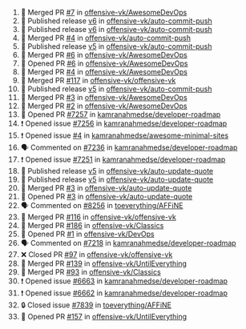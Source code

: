 <!--START_SECTION:activity-->
1. 🎉 Merged PR [#7](https://github.com/offensive-vk/AwesomeDevOps/pull/7) in [offensive-vk/AwesomeDevOps](https://github.com/offensive-vk/AwesomeDevOps)
2. 🚀 Published release [v6](https://github.com/offensive-vk/auto-commit-push/releases/tag/v6) in [offensive-vk/auto-commit-push](https://github.com/offensive-vk/auto-commit-push)
3. 🚀 Published release [v6](https://github.com/offensive-vk/auto-commit-push/releases/tag/v6) in [offensive-vk/auto-commit-push](https://github.com/offensive-vk/auto-commit-push)
4. 🎉 Merged PR [#4](https://github.com/offensive-vk/auto-commit-push/pull/4) in [offensive-vk/auto-commit-push](https://github.com/offensive-vk/auto-commit-push)
5. 🚀 Published release [v5](https://github.com/offensive-vk/auto-commit-push/releases/tag/v5) in [offensive-vk/auto-commit-push](https://github.com/offensive-vk/auto-commit-push)
6. 🎉 Merged PR [#6](https://github.com/offensive-vk/AwesomeDevOps/pull/6) in [offensive-vk/AwesomeDevOps](https://github.com/offensive-vk/AwesomeDevOps)
7. 💪 Opened PR [#6](https://github.com/offensive-vk/AwesomeDevOps/pull/6) in [offensive-vk/AwesomeDevOps](https://github.com/offensive-vk/AwesomeDevOps)
8. 🎉 Merged PR [#4](https://github.com/offensive-vk/AwesomeDevOps/pull/4) in [offensive-vk/AwesomeDevOps](https://github.com/offensive-vk/AwesomeDevOps)
9. 🎉 Merged PR [#117](https://github.com/offensive-vk/offensive-vk/pull/117) in [offensive-vk/offensive-vk](https://github.com/offensive-vk/offensive-vk)
10. 🚀 Published release [v5](https://github.com/offensive-vk/auto-commit-push/releases/tag/v5) in [offensive-vk/auto-commit-push](https://github.com/offensive-vk/auto-commit-push)
11. 🎉 Merged PR [#3](https://github.com/offensive-vk/AwesomeDevOps/pull/3) in [offensive-vk/AwesomeDevOps](https://github.com/offensive-vk/AwesomeDevOps)
12. 🎉 Merged PR [#2](https://github.com/offensive-vk/AwesomeDevOps/pull/2) in [offensive-vk/AwesomeDevOps](https://github.com/offensive-vk/AwesomeDevOps)
13. 💪 Opened PR [#7257](https://github.com/kamranahmedse/developer-roadmap/pull/7257) in [kamranahmedse/developer-roadmap](https://github.com/kamranahmedse/developer-roadmap)
14. ❗ Opened issue [#7256](https://github.com/kamranahmedse/developer-roadmap/issues/7256) in [kamranahmedse/developer-roadmap](https://github.com/kamranahmedse/developer-roadmap)
15. ❗ Opened issue [#4](https://github.com/kamranahmedse/awesome-minimal-sites/issues/4) in [kamranahmedse/awesome-minimal-sites](https://github.com/kamranahmedse/awesome-minimal-sites)
16. 🗣 Commented on [#7236](https://github.com/kamranahmedse/developer-roadmap/pull/7236#issuecomment-2380390071) in [kamranahmedse/developer-roadmap](https://github.com/kamranahmedse/developer-roadmap)
17. ❗ Opened issue [#7251](https://github.com/kamranahmedse/developer-roadmap/issues/7251) in [kamranahmedse/developer-roadmap](https://github.com/kamranahmedse/developer-roadmap)
18. 🚀 Published release [v5](https://github.com/offensive-vk/auto-update-quote/releases/tag/v5) in [offensive-vk/auto-update-quote](https://github.com/offensive-vk/auto-update-quote)
19. 🚀 Published release [v5](https://github.com/offensive-vk/auto-update-quote/releases/tag/v5) in [offensive-vk/auto-update-quote](https://github.com/offensive-vk/auto-update-quote)
20. 🎉 Merged PR [#3](https://github.com/offensive-vk/auto-update-quote/pull/3) in [offensive-vk/auto-update-quote](https://github.com/offensive-vk/auto-update-quote)
21. 💪 Opened PR [#3](https://github.com/offensive-vk/auto-update-quote/pull/3) in [offensive-vk/auto-update-quote](https://github.com/offensive-vk/auto-update-quote)
22. 🗣 Commented on [#8256](https://github.com/toeverything/AFFiNE/issues/8256#issuecomment-2379004479) in [toeverything/AFFiNE](https://github.com/toeverything/AFFiNE)
23. 🎉 Merged PR [#116](https://github.com/offensive-vk/offensive-vk/pull/116) in [offensive-vk/offensive-vk](https://github.com/offensive-vk/offensive-vk)
24. 🎉 Merged PR [#186](https://github.com/offensive-vk/Classics/pull/186) in [offensive-vk/Classics](https://github.com/offensive-vk/Classics)
25. 💪 Opened PR [#1](https://github.com/offensive-vk/DevOps/pull/1) in [offensive-vk/DevOps](https://github.com/offensive-vk/DevOps)
26. 🗣 Commented on [#7218](https://github.com/kamranahmedse/developer-roadmap/pull/7218#issuecomment-2371299733) in [kamranahmedse/developer-roadmap](https://github.com/kamranahmedse/developer-roadmap)
27. ❌ Closed PR [#97](https://github.com/offensive-vk/offensive-vk/pull/97) in [offensive-vk/offensive-vk](https://github.com/offensive-vk/offensive-vk)
28. 🎉 Merged PR [#139](https://github.com/offensive-vk/UntilEverything/pull/139) in [offensive-vk/UntilEverything](https://github.com/offensive-vk/UntilEverything)
29. 🎉 Merged PR [#93](https://github.com/offensive-vk/Classics/pull/93) in [offensive-vk/Classics](https://github.com/offensive-vk/Classics)
30. ❗ Opened issue [#6663](https://github.com/kamranahmedse/developer-roadmap/issues/6663) in [kamranahmedse/developer-roadmap](https://github.com/kamranahmedse/developer-roadmap)
31. ❗ Opened issue [#6662](https://github.com/kamranahmedse/developer-roadmap/issues/6662) in [kamranahmedse/developer-roadmap](https://github.com/kamranahmedse/developer-roadmap)
32. 🔒 Closed issue [#7839](https://github.com/toeverything/AFFiNE/issues/7839) in [toeverything/AFFiNE](https://github.com/toeverything/AFFiNE)
33. 💪 Opened PR [#157](https://github.com/offensive-vk/UntilEverything/pull/157) in [offensive-vk/UntilEverything](https://github.com/offensive-vk/UntilEverything)
<!--END_SECTION:activity-->
